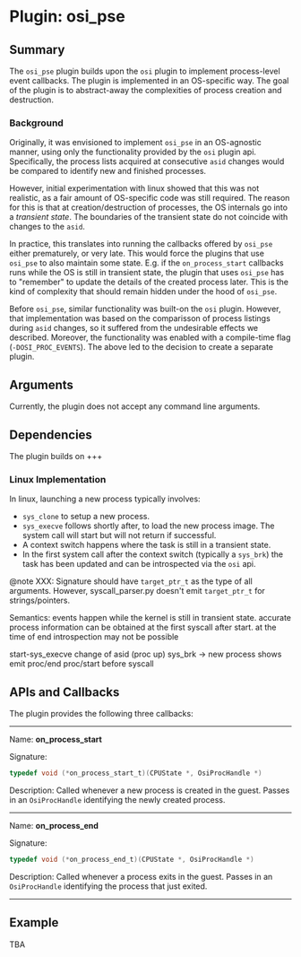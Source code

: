 # Plugin: osi\_pse

## Summary
The `osi_pse` plugin builds upon the `osi` plugin to implement
process-level event callbacks.
The plugin is implemented in an OS-specific way. The goal of the plugin
is to abstract-away the complexities of process creation and destruction.

### Background
Originally, it was envisioned to implement `osi_pse` in an OS-agnostic
manner, using only the functionality provided by the `osi` plugin api.
Specifically, the process lists acquired at consecutive `asid` changes
would be compared to identify new and finished processes.

However, initial experimentation with linux showed that this was not
realistic, as a fair amount of OS-specific code was still required.
The reason for this is that at creation/destruction of processes, the OS
internals go into a *transient state*. The boundaries of the transient
state do not coincide with changes to the `asid`.

In practice, this translates into running the callbacks offered by
`osi_pse` either prematurely, or very late. This would force the
plugins that use `osi_pse` to also maintain some state. E.g. if the
`on_process_start` callbacks runs while the OS is still in transient
state, the plugin that uses `osi_pse` has to "remember" to update the
details of the created process later. This is the kind of complexity
that should remain hidden under the hood of `osi_pse`.

Before `osi_pse`, similar functionality was built-on the `osi` plugin.
However, that implementation was based on the comparisson of process
listings during `asid` changes, so it suffered from the undesirable
effects we described. Moreover, the functionality was enabled with a
compile-time flag (`-DOSI_PROC_EVENTS`). The above led to the decision
to create a separate plugin.

## Arguments
Currently, the plugin does not accept any command line arguments.

## Dependencies
The plugin builds on +++

### Linux Implementation
In linux, launching a new process typically involves:
  - `sys_clone` to setup a new process.
  - `sys_execve` follows shortly after, to load the new process image.
    The system call will start but will not return if successful.
  - A context switch happens where the task is still in a transient state.
  - In the first system call after the context switch (typically a `sys_brk`)
    the task has been updated and can be introspected via the `osi` api.

@note XXX: Signature should have `target_ptr_t` as the type of all arguments.
However, syscall\_parser.py doesn't emit `target_ptr_t` for strings/pointers.

Semantics: events happen while the kernel is still in transient state.
accurate process information can be obtained at the first syscall after start.
at the time of end introspection may not be possible

start-sys\_execve
  change of asid (proc up)
  sys\_brk -> new process shows
  emit proc/end proc/start before syscall

## APIs and Callbacks
The plugin provides the following three callbacks:

---

Name: **on\_process\_start**

Signature:

```C
typedef void (*on_process_start_t)(CPUState *, OsiProcHandle *)
```

Description: Called whenever a new process is created in the guest.
Passes in an `OsiProcHandle` identifying the newly created process.

---

Name: **on\_process\_end**

Signature:

```C
typedef void (*on_process_end_t)(CPUState *, OsiProcHandle *)
```

Description: Called whenever a process exits in the guest. Passes in an
`OsiProcHandle` identifying the process that just exited.

---

## Example
TBA

